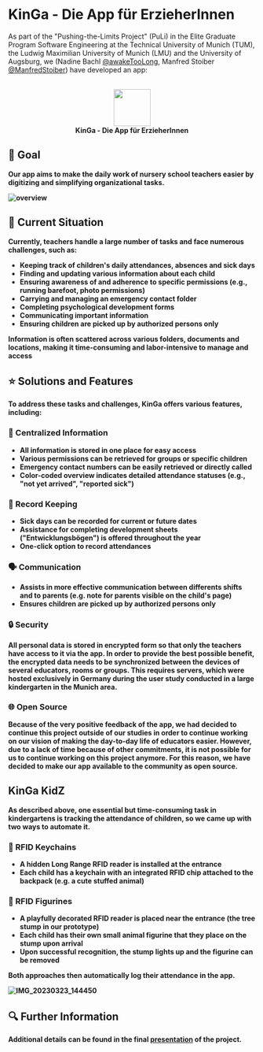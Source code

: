 # KinGa - Die App für ErzieherInnen

As part of the "Pushing-the-Limits Project" (PuLi) in the Elite Graduate Program Software Engineering at the Technical University of Munich (TUM), the Ludwig Maximilian University of Munich (LMU) and the University of Augsburg, we (Nadine Bachl [@awakeTooLong](https://www.github.com/awakeTooLong), Manfred Stoiber [@ManfredStoiber](https://www.github.com/ManfredStoiber)) have developed an app:

<p align="center">
  <br>
  <img src="https://github.com/ManfredStoiber/KinGa/assets/47210077/94df23c2-0c27-4bb2-b3a2-d6f79c60df03" width="75"/>
  <br>
  <b>KinGa - Die App für ErzieherInnen<b/>
</p>


## 🎯 Goal

Our app aims to make the daily work of nursery school teachers easier by digitizing and simplifying organizational tasks.

![overview](https://github.com/ManfredStoiber/KinGa/assets/47210077/854f1eba-dcda-48c0-adde-53704f4ec811)

## 📅 Current Situation

Currently, teachers handle a large number of tasks and face numerous challenges, such as:
- Keeping track of children's daily attendances, absences and sick days
- Finding and updating various information about each child
- Ensuring awareness of and adherence to specific permissions (e.g., running barefoot, photo permissions)
- Carrying and managing an emergency contact folder
- Completing psychological development forms
- Communicating important information
- Ensuring children are picked up by authorized persons only

Information is often scattered across various folders, documents and locations, making it time-consuming and labor-intensive to manage and access

## ⭐ Solutions and Features

To address these tasks and challenges, KinGa offers various features, including:

### 📁 Centralized Information
- All information is stored in one place for easy access
- Various permissions can be retrieved for groups or specific children
- Emergency contact numbers can be easily retrieved or directly called
- Color-coded overview indicates detailed attendance statuses (e.g., "not yet arrived", "reported sick")

### 📝 Record Keeping

- Sick days can be recorded for current or future dates
- Assistance for completing development sheets ("Entwicklungsbögen") is offered throughout the year
- One-click option to record attendances

### 🗣️ Communication

- Assists in more effective communication between differents shifts and to parents (e.g. note for parents visible on the child's page)
- Ensures children are picked up by authorized persons only

### 🔒 Security

All personal data is stored in encrypted form so that only the teachers have access to it via the app.
In order to provide the best possible benefit, the encrypted data needs to be synchronized between the devices of several educators, rooms or groups. This requires servers, which were hosted exclusively in Germany during the user study conducted in a large kindergarten in the Munich area.

### 🌐 Open Source

Because of the very positive feedback of the app, we had decided to continue this project outside of our studies in order to continue working on our vision of making the day-to-day life of educators easier. However, due to a lack of time because of other commitments, it is not possible for us to continue working on this project anymore. For this reason, we have decided to make our app available to the community as open source.

## KinGa KidZ
As described above, one essential but time-consuming task in kindergartens is tracking the attendance of children, so we came up with two ways to automate it.

### 🎒 RFID Keychains
- A hidden Long Range RFID reader is installed at the entrance 
- Each child has a keychain with an integrated RFID chip attached to the backpack (e.g. a cute stuffed animal)

### 🦁 RFID Figurines
- A playfully decorated RFID reader is placed near the entrance (the tree stump in our prototype)
- Each child has their own small animal figurine that they place on the stump upon arrival
- Upon successful recognition, the stump lights up and the figurine can be removed

Both approaches then automatically log their attendance in the app.

![IMG_20230323_144450](https://github.com/ManfredStoiber/KinGa/assets/47210077/146466b1-3a29-4109-bfc2-3a6f95ca660c)

## 🔍 Further Information

Additional details can be found in the final [presentation](https://github.com/ManfredStoiber/KinGa/docs/presentation.pdf) of the project.

